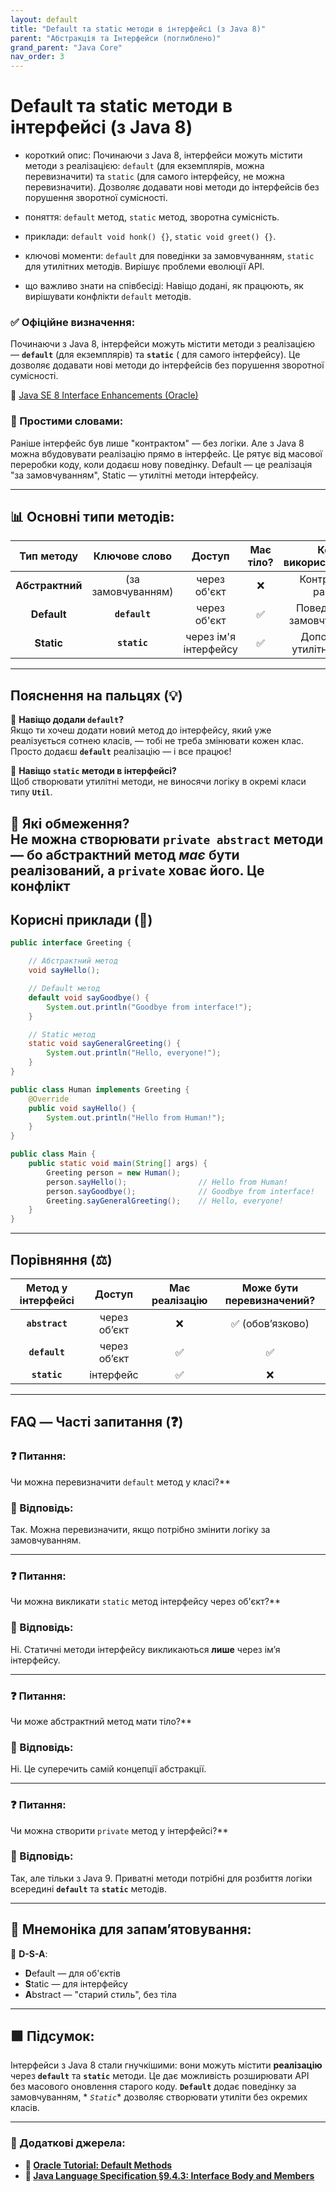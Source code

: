 ```yaml
---
layout: default
title: "Default та static методи в інтерфейсі (з Java 8)"
parent: "Абстракція та Інтерфейси (поглиблено)"
grand_parent: "Java Core"
nav_order: 3
---
```


# Default та static методи в інтерфейсі (з Java 8)

* короткий опис: Починаючи з Java 8, інтерфейси можуть містити методи з реалізацією: `default` (для екземплярів, можна перевизначити) та `static` (для самого інтерфейсу, не можна перевизначити). Дозволяє додавати нові методи до інтерфейсів без порушення зворотної сумісності.

* поняття: `default` метод, `static` метод, зворотна сумісність.

* приклади: `default void honk() {}`, `static void greet() {}`.

* ключові моменти: `default` для поведінки за замовчуванням, `static` для утилітних методів. Вирішує проблеми еволюції API.

* що важливо знати на співбесіді: Навіщо додані, як працюють, як вирішувати конфлікти `default` методів.

### **✅ Офіційне визначення:**

Починаючи з Java 8, інтерфейси можуть містити методи з реалізацією — **`default`** (для екземплярів) та **`static`** (
для самого інтерфейсу). Це дозволяє додавати нові методи до інтерфейсів без порушення зворотної сумісності.

🔗 [Java SE 8 Interface Enhancements (Oracle)](https://docs.oracle.com/javase/tutorial/java/IandI/defaultmethods.html)

### **🧠 Простими словами:**

Раніше інтерфейс був лише "контрактом" — без логіки. Але з Java 8 можна вбудовувати реалізацію прямо в інтерфейс. Це рятує від масової переробки коду, коли додаєш нову поведінку. Default — це реалізація "за замовчуванням", Static — утилітні методи інтерфейсу.

---

## **📊 Основні типи методів:**

|   Тип методу    |   Ключове слово    |        Доступ         | Має тіло? |    Коли використовується     |
|:---------------:|:------------------:|:---------------------:|:---------:|:----------------------------:|
| **Абстрактний** | (за замовчуванням) |     через об'єкт      |     ❌     |     Контракт, як раніше      |
|   **Default**   |   **`default`**    |     через об'єкт      |     ✅     | Поведінка "за замовчуванням" |
|   **Static**    |    **`static`**    | через ім'я інтерфейсу |     ✅     | Допоміжні / утилітні методи  |

---

## **Пояснення на пальцях (💡)**

🔸 **Навіщо додали `default`?**  
Якщо ти хочеш додати новий метод до інтерфейсу, який уже реалізується сотнею класів, — тобі не треба змінювати кожен
клас. Просто додаєш **`default`** реалізацію — і все працює\!

🔸 **Навіщо `static` методи в інтерфейсі?**  
Щоб створювати утилітні методи, не виносячи логіку в окремі класи типу **`Util`**.

🔸 **Які обмеження?**  
Не можна створювати **`private abstract`** методи — бо абстрактний метод *має* бути реалізований, а **`private`** ховає
його. Це конфлікт
---

## **Корисні приклади (🧪)**

```java
public interface Greeting {

    // Абстрактний метод
    void sayHello();

    // Default метод
    default void sayGoodbye() {
        System.out.println("Goodbye from interface!");
    }

    // Static метод
    static void sayGeneralGreeting() {
        System.out.println("Hello, everyone!");
    }
}

public class Human implements Greeting {
    @Override
    public void sayHello() {
        System.out.println("Hello from Human!");
    }
}

public class Main {
    public static void main(String[] args) {
        Greeting person = new Human();
        person.sayHello();                // Hello from Human!
        person.sayGoodbye();              // Goodbye from interface!
        Greeting.sayGeneralGreeting();    // Hello, everyone!
    }
}
```

---

## **Порівняння (⚖️)**

| Метод у інтерфейсі |    Доступ    | Має реалізацію | Може бути перевизначений? |
|:------------------:|:------------:|:--------------:|:-------------------------:|
|   **`abstract`**   | через обʼєкт |       ❌        |      ✅ (обовʼязково)      |
|   **`default`**    | через обʼєкт |       ✅        |             ✅             |
|    **`static`**    |  інтерфейс   |       ✅        |             ❌             |

---

## **FAQ — Часті запитання (❓)**

### **❓ Питання:**

 Чи можна перевизначити `default` метод у класі?**

### **💬 Відповідь:**

Так. Можна перевизначити, якщо потрібно змінити логіку за замовчуванням.

---

### **❓ Питання:**

 Чи можна викликати `static` метод інтерфейсу через об'єкт?**

### **💬 Відповідь:**

Ні. Статичні методи інтерфейсу викликаються **лише** через ім’я інтерфейсу.

---

### **❓ Питання:**

 Чи може абстрактний метод мати тіло?**

### **💬 Відповідь:**

Ні. Це суперечить самій концепції абстракції.

---

### **❓ Питання:**

 Чи можна створити `private` метод у інтерфейсі?**

### **💬 Відповідь:**

Так, але тільки з Java 9\. Приватні методи потрібні для розбиття логіки всередині **`default`** та **`static`** методів.

---

## **🧠 Мнемоніка для запам’ятовування:**

📌 **D-S-A**:

* **D**efault — для об'єктів
* **S**tatic — для інтерфейсу
* **A**bstract — "старий стиль", без тіла

---

## **🟩 Підсумок:**

Інтерфейси з Java 8 стали гнучкішими: вони можуть містити **реалізацію** через **`default`** та **`static`** методи. Це
дає можливість розширювати API без масового оновлення старого коду. **`Default`** додає поведінку за замовчуванням, *
*`Static`** дозволяє створювати утиліти без окремих класів.

---

### **🔗 Додаткові джерела:**

* **🔗 [Oracle Tutorial: Default Methods](https://docs.oracle.com/javase/tutorial/java/IandI/defaultmethods.html)**
* **🔗 [Java Language Specification §9.4.3: Interface Body and Members](https://docs.oracle.com/javase/specs/jls/se17/html/jls-9.html#jls-9.4.3)**
